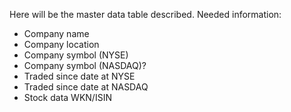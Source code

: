 Here will be the master data table described.
Needed information: 
- Company name
- Company location
- Company symbol (NYSE)
- Company symbol (NASDAQ)?
- Traded since date at NYSE
- Traded since date at NASDAQ
- Stock data WKN/ISIN